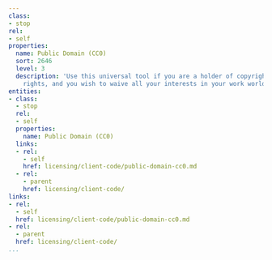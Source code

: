 ```yaml
---
class:
- stop
rel:
- self
properties:
  name: Public Domain (CC0)
  sort: 2646
  level: 3
  description: 'Use this universal tool if you are a holder of copyright or database
    rights, and you wish to waive all your interests in your work worldwide. '
entities:
- class:
  - stop
  rel:
  - self
  properties:
    name: Public Domain (CC0)
  links:
  - rel:
    - self
    href: licensing/client-code/public-domain-cc0.md
  - rel:
    - parent
    href: licensing/client-code/
links:
- rel:
  - self
  href: licensing/client-code/public-domain-cc0.md
- rel:
  - parent
  href: licensing/client-code/
...
```

